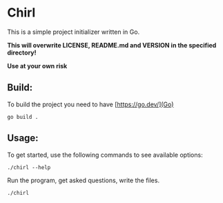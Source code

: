# Chirl

This is a simple project initializer written in Go.

**This will overwrite LICENSE, README.md and VERSION in the specified directory!**

**Use at your own risk**

## Build:

To build the project you need to have [https://go.dev/](Go)

```console
go build .
```

## Usage:

To get started, use the following commands to see available options:

```console
./chirl --help
```

Run the program, get asked questions, write the files.

```console
./chirl
```
